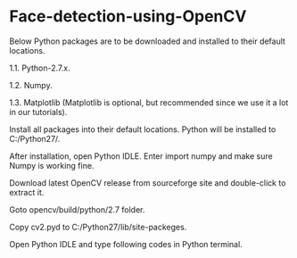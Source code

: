 # Face-detection-using-OpenCV

Below Python packages are to be downloaded and installed to their default locations.

1.1. Python-2.7.x.

1.2. Numpy.

1.3. Matplotlib (Matplotlib is optional, but recommended since we use it a lot in our tutorials).

Install all packages into their default locations. Python will be installed to C:/Python27/.

After installation, open Python IDLE. Enter import numpy and make sure Numpy is working fine.

Download latest OpenCV release from sourceforge site and double-click to extract it.

Goto opencv/build/python/2.7 folder.

Copy cv2.pyd to C:/Python27/lib/site-packeges.

Open Python IDLE and type following codes in Python terminal.
